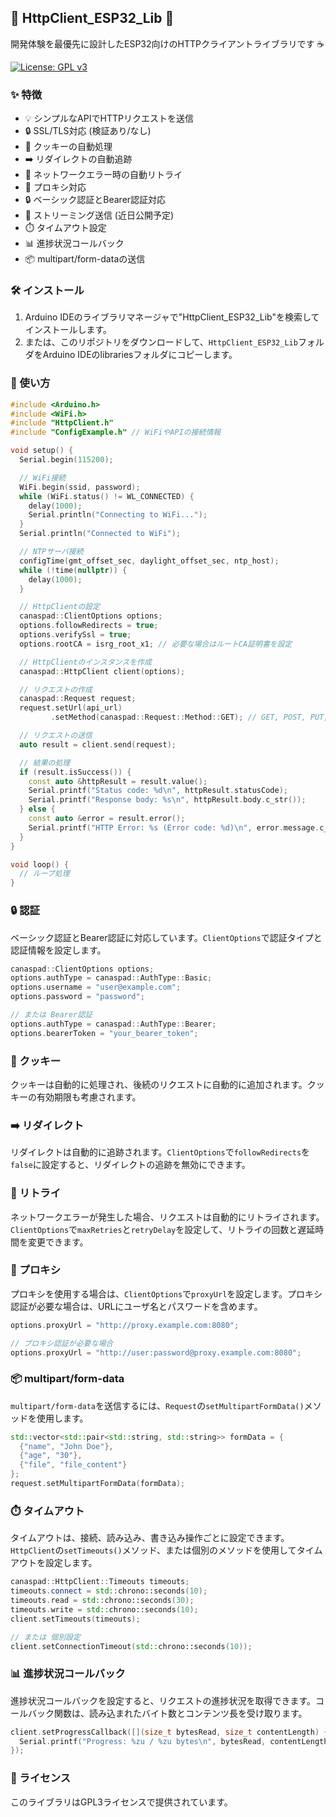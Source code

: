 ## 🍔 HttpClient_ESP32_Lib 🚀

開発体験を最優先に設計したESP32向けのHTTPクライアントライブラリです  ☕

[![License: GPL v3](https://img.shields.io/badge/License-GPLv3-blue.svg)](https://www.gnu.org/licenses/gpl-3.0)

### ✨ 特徴

* 💡 シンプルなAPIでHTTPリクエストを送信
* 🔒 SSL/TLS対応 (検証あり/なし)
* 🍪 クッキーの自動処理
* ➡️ リダイレクトの自動追跡
* 🔁 ネットワークエラー時の自動リトライ
* 🔌 プロキシ対応
* 🔒 ベーシック認証とBearer認証対応
* 📡 ストリーミング送信 (近日公開予定)
* ⏱️ タイムアウト設定
* 📊 進捗状況コールバック
* 📦 multipart/form-dataの送信

### 🛠️ インストール

1. Arduino IDEのライブラリマネージャで"HttpClient_ESP32_Lib"を検索してインストールします。
2. または、このリポジトリをダウンロードして、`HttpClient_ESP32_Lib`フォルダをArduino IDEのlibrariesフォルダにコピーします。

### 🚀 使い方

```cpp
#include <Arduino.h>
#include <WiFi.h>
#include "HttpClient.h"
#include "ConfigExample.h" // WiFiやAPIの接続情報

void setup() {
  Serial.begin(115200);

  // WiFi接続
  WiFi.begin(ssid, password);
  while (WiFi.status() != WL_CONNECTED) {
    delay(1000);
    Serial.println("Connecting to WiFi...");
  }
  Serial.println("Connected to WiFi");

  // NTPサーバ接続
  configTime(gmt_offset_sec, daylight_offset_sec, ntp_host);
  while (!time(nullptr)) {
    delay(1000);
  }

  // HttpClientの設定
  canaspad::ClientOptions options;
  options.followRedirects = true;
  options.verifySsl = true;
  options.rootCA = isrg_root_x1; // 必要な場合はルートCA証明書を設定

  // HttpClientのインスタンスを作成
  canaspad::HttpClient client(options);

  // リクエストの作成
  canaspad::Request request;
  request.setUrl(api_url)
         .setMethod(canaspad::Request::Method::GET); // GET, POST, PUT, DELETEなどを設定

  // リクエストの送信
  auto result = client.send(request);

  // 結果の処理
  if (result.isSuccess()) {
    const auto &httpResult = result.value();
    Serial.printf("Status code: %d\n", httpResult.statusCode);
    Serial.printf("Response body: %s\n", httpResult.body.c_str());
  } else {
    const auto &error = result.error();
    Serial.printf("HTTP Error: %s (Error code: %d)\n", error.message.c_str(), static_cast<int>(error.code));
  }
}

void loop() {
  // ループ処理
}
```

### 🔒 認証

ベーシック認証とBearer認証に対応しています。`ClientOptions`で認証タイプと認証情報を設定します。

```cpp
canaspad::ClientOptions options;
options.authType = canaspad::AuthType::Basic;
options.username = "user@example.com";
options.password = "password";

// または Bearer認証
options.authType = canaspad::AuthType::Bearer;
options.bearerToken = "your_bearer_token";
```

### 🍪 クッキー

クッキーは自動的に処理され、後続のリクエストに自動的に追加されます。クッキーの有効期限も考慮されます。

### ➡️ リダイレクト

リダイレクトは自動的に追跡されます。`ClientOptions`で`followRedirects`を`false`に設定すると、リダイレクトの追跡を無効にできます。

### 🔁 リトライ

ネットワークエラーが発生した場合、リクエストは自動的にリトライされます。`ClientOptions`で`maxRetries`と`retryDelay`を設定して、リトライの回数と遅延時間を変更できます。

### 🔌 プロキシ

プロキシを使用する場合は、`ClientOptions`で`proxyUrl`を設定します。プロキシ認証が必要な場合は、URLにユーザ名とパスワードを含めます。

```cpp
options.proxyUrl = "http://proxy.example.com:8080";

// プロキシ認証が必要な場合
options.proxyUrl = "http://user:password@proxy.example.com:8080";
```

### 📦 multipart/form-data

`multipart/form-data`を送信するには、`Request`の`setMultipartFormData()`メソッドを使用します。

```cpp
std::vector<std::pair<std::string, std::string>> formData = {
  {"name", "John Doe"},
  {"age", "30"},
  {"file", "file_content"}
};
request.setMultipartFormData(formData);
```

### ⏱️ タイムアウト

タイムアウトは、接続、読み込み、書き込み操作ごとに設定できます。`HttpClient`の`setTimeouts()`メソッド、または個別のメソッドを使用してタイムアウトを設定します。

```cpp
canaspad::HttpClient::Timeouts timeouts;
timeouts.connect = std::chrono::seconds(10);
timeouts.read = std::chrono::seconds(30);
timeouts.write = std::chrono::seconds(10);
client.setTimeouts(timeouts);

// または 個別設定
client.setConnectionTimeout(std::chrono::seconds(10));
```

### 📊 進捗状況コールバック

進捗状況コールバックを設定すると、リクエストの進捗状況を取得できます。コールバック関数は、読み込まれたバイト数とコンテンツ長を受け取ります。

```cpp
client.setProgressCallback([](size_t bytesRead, size_t contentLength) {
  Serial.printf("Progress: %zu / %zu bytes\n", bytesRead, contentLength);
});
```

### 📝 ライセンス

このライブラリはGPL3ライセンスで提供されています。